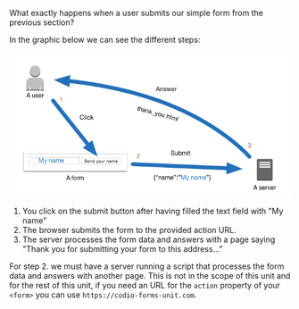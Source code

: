 What exactly happens when a user submits our simple form from the previous section?

In the graphic below we can see the different steps:

![](.guides/img/Form_path.png)

1. You click on the submit button after having filled the text field with "My name"
1. The browser submits the form to the provided action URL.
1. The server processes the form data and answers with a page saying "Thank you for submitting your form to this address..." 

For step 2. we must have a server running a script that processes the form data and answers with another page. This is not in the scope of this unit and for the rest of this unit, if you need an URL for the `action` property of your `<form>` you can use `https://codio-forms-unit.com`. 